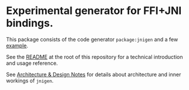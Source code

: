 # Experimental generator for FFI+JNI bindings.

This package consists of the code generator `package:jnigen` and a few [example](examples).

See the [README](../README.md) at the root of this repository for a technical introduction and usage reference.

See [Architecture & Design Notes](https://github.com/dart-lang/jnigen/wiki/Architecture-&-Design-Notes) for details about architecture and inner workings of `jnigen`.
